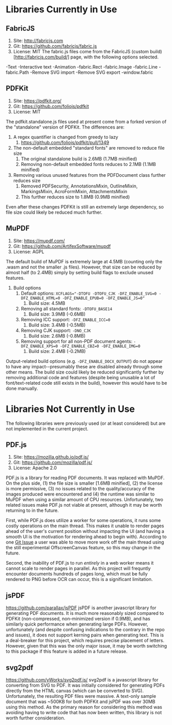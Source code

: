 
# Libraries Currently in Use

## FabricJS
1. Site: http://fabricjs.com
1. Git: https://github.com/fabricjs/fabric.js
1. License: MIT
The fabric.js files come from the FabricJS (custom build)[http://fabricjs.com/build/] page, with the following options selected.

-Text
-Interactive text
-Animation
-fabric.Rect
-fabric.Image
-fabric.Line
-fabric.Path
-Remove SVG import
-Remove SVG export
-window.fabric

## PDFKit
1. Site: https://pdfkit.org/
1. Git: https://github.com/foliojs/pdfkit
1. License: MIT

The pdfkit.standalone.js files used at present come from a forked version of the "standalone" version of PDFKit.  The differences are:

1. A regex quantifier is changed from greedy to lazy
   1. https://github.com/foliojs/pdfkit/pull/1349
1. The non-default embedded "standard fonts" are removed to reduce file size
   1. The original standalone build is 2.6MB (1.7MB minified)
   1. Removing non-default embedded fonts reduces to 2.1MB (1.1MB minified)
1. Removing various unused features from the PDFDocument class further reduces size
   1. Removed PDFSecurity, AnnotationsMixin, OutlineMixin, MarkingsMixin, AcroFormMixin, AttachmentsMixin
   1. This further reduces size to 1.8MB (0.9MB minified)
  
Even after these changes PDFKit is still an extremely large dependency, so file size could likely be reduced much further.


## MuPDF
1. Site: https://mupdf.com/
1. Git: https://github.com/ArtifexSoftware/mupdf
1. License: AGPL

The default build of MuPDF is extremely large at 4.5MB (counting only the .wasm and not the smaller .js files).  However, that size can be reduced by almost half (to 2.4MB) simply by setting build flags to exclude unused features. 

1. Build options
   1. Default options: `XCFLAGS="-DTOFU -DTOFU_CJK -DFZ_ENABLE_SVG=0 -DFZ_ENABLE_HTML=0 -DFZ_ENABLE_EPUB=0 -DFZ_ENABLE_JS=0"`
      1. Build size: 4.5MB
   1. Removing all standard fonts: `-DTOFU_BASE14`
      1. Build size: 3.9MB (-0.6MB)
   1. Removing ICC support: `-DFZ_ENABLE_ICC=0`
      1. Build size: 3.4MB (-0.5MB)
   1. Removing CJK support: `-DNO_CJK`
      1. Build size: 2.6MB (-0.8MB)
   1. Removing support for all non-PDF document agents: `-DFZ_ENABLE_XPS=0 -DFZ_ENABLE_CBZ=0 -DFZ_ENABLE_IMG=0`
      1. Build size: 2.4MB (-0.2MB)

Output-related build options (e.g. `-DFZ_ENABLE_DOCX_OUTPUT`) do not appear to have any impact--presumably these are disabled already through some other means.  The build size could likely be reduced significantly further by removing additional code and features (despite being unusable a lot of font/text-related code still exists in the build), however this would have to be done manually. 

# Libraries Not Currently in Use
The following libraries were previously used (or at least considered) but are not implemented in the current project. 

## PDF.js
1. Site: https://mozilla.github.io/pdf.js/
1. Git: https://github.com/mozilla/pdf.js/
1. License: Apache 2.0

PDF.js is a library for reading PDF documents.  It was replaced with MuPDF.  On the plus side, (1) the file size is smaller [1.6MB minified], (2) the license is more permissive, (3) no issues related to the quality/accuracy of the images produced were encountered and (4) the runtime was similar to MuPDF when using a similar amount of CPU resources.  Unfortunately, two related issues make PDF.js not viable at present, although it may be worth returning to in the future. 

First, while PDF.js does utilize a worker for some operations, it runs some costly operations on the main thread.  This makes it unable to render pages ahead of the user's current position without impacting the UI (and having a smooth UI is the motivation for rendering ahead to begin with).  According to one [Git Issue](https://github.com/mozilla/pdf.js/issues/10319) a user was able to move more work off the main thread using the still experimental OffscreenCanvas feature, so this may change in the future. 

Second, the inability of PDF.js to run *entirely* in a web worker means it cannot scale to render pages in parallel.  As this project will frequntly encounter documents hundreds of pages long, which must be fully rendered to PNG before OCR can occur, this is a significant limitation. 


## jsPDF
https://github.com/parallax/jsPDF
jsPDF is another javascript library for generating PDF documents.  It is much more reasonably sized compared to PDFKit (non-compressed, non-minimized version if 0.9MB), and has similarly quick performance when generating large PDFs.  However, unfortunately (and despite confusing indications to the contrary in the repo and issues), it does not support kerning pairs when generating text.  This is a deal-breaker for this project, which requires precise placement of letters.  However, given that this was the only major issue, it may be worth switching to this package if this feature is added in a future release.

## svg2pdf
https://github.com/yWorks/svg2pdf.js/
svg2pdf is a javascript library for converting from SVG to PDF.  It was initially considered for generating PDFs directly from the HTML canvas (which can be converted to SVG).  Unfortunately, the resulting PDF files were massive.  A text-only sample document that was ~500KB for both PDFKit and jsPDF was over 30MB using this method.  As the primary reason for considering this method was avoiding having to write code that has now been written, this library is not worth further consideration.